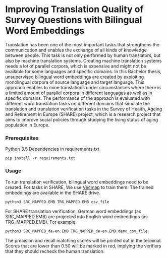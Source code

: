# Improving Translation Quality of Survey Questions with Bilingual Word Embeddings

Translation has been one of the most important tasks that strengthens the communication and enables the exchange of all kinds of knowledge between people.
This task is not only performed by human translators, but also by machine translation systems. Creating machine translation systems needs a lot of parallel corpora, which is expensive and might not be available for some languages and specific domains.
In this Bachelor thesis, unsupervised bilingual word embeddings are created by exploiting monolingual corpora of source language and target language. This approach enables to mine translations under circumstances where there is a limited amount of parallel corpora in different languages as well as in specific domains. The performance of the approach is evaluated with different word translation tasks on different domains that simulate the translation and translation verification tasks in the Survey of Health, Ageing and Retirement in Europe (SHARE) project, which is a research project that aims to improve social policies through studying the living status of aging population in Europe.


### Prerequisites

Python 3.5
Dependencies in requirements.txt

```
pip install -r requirements.txt
```

### Usage

To run translation verification, bilingual word embeddings need to be created. For tasks in SHARE, We use [Vecmap](https://github.com/artetxem/vecmap) to train them. The trained embeddings
are available in the SHARE drive.

```
python3 SRC_MAPPED.EMB TRG_MAPPED.EMB csv_file
```

For SHARE translation verification, German word embeddings (as SRC_MAPPED.EMB) are projected into English word embeddings (as TRG_MAPPED.EMB). For example:

```
python3 SRC_MAPPED_de-en.EMB TRG_MAPPED_de-en.EMB demo_csv_file

```

The precision and recall matching scores will be printed out in the terminal. Scores that are lower than 0.50 will be marked in red, implying the verifiers that they should recheck the human translation.


